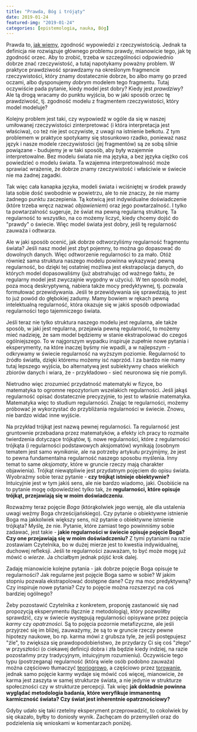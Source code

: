 ```yaml
---
title: "Prawda, Bóg i trójąty"
date: 2019-01-24
featured-img: "2019-01-24"
categories: [epistemologia, nauka, Bóg]
---
```


Prawda to, [jak wiemy][wiki-truth], zgodność wypowiedzi z rzeczywistością. Jednak ta definicja nie rozwiązuje głównego problemu prawdy, mianowicie tego, jak tę zgodność orzec. Aby to zrobić, trzeba w szczególności odpowiednio dobrze znać rzeczywistość, a tutaj napotykamy poważny problem. W praktyce prawdziwość sprawdzamy na określonym fragmencie rzeczywistości, który znamy dostatecznie dobrze, bo albo mamy go przed oczami, albo dysponujemy *dobrym* modelem tego fragmentu. Tutaj oczywiście pada pytanie, kiedy model jest dobry? Kiedy jest *prawdziwy*? Ale tą drogą wracamy do punktu wyjścia, bo w jaki sposób orzec tę prawdziwość, tj. zgodność modelu z fragmentem rzeczywistości, który model modeluje?

Kolejny problem jest taki, czy wypowiedź w ogóle da się w naszej umiłowanej rzeczywistości zinterpretować (i która interpretacja jest właściwa), co też nie jest oczywiste, z uwagi na istnienie bełkotu. Z tym problemem w praktyce spotykamy się stosunkowo rzadko, ponieważ nasz język i nasze modele rzeczywistości (jej fragmentów) są ze sobą silnie powiązane - budujemy je w taki sposób, aby były wzajemnie interpretowalne. Bez modelu świata nie ma języka, a bez języka ciężko coś powiedzieć o modelu świata.  Ta wzajemna interpretowalność może sprawiać wrażenie, że dobrze znamy rzeczywistość i właściwie w świecie nie ma żadnej zagadki.

Tak więc cała kanapka języka, modeli świata i wciśniętej w środek prawdy lata sobie dość swobodnie w powietrzu, ale to nie znaczy, że nie mamy żadnego punktu zaczepienia. Tą kotwicą jest indywidualne doświadczenie (które trzeba wręcz nazwać *objawieniem*) oraz jego powtarzalność. I tylko ta powtarzalność sugeruje, że świat ma pewną regularną strukturę. Ta regularność to wszystko, na co możemy liczyć, kiedy chcemy dojść do "prawdy" o świecie. Więc model świata jest dobry, jeśli tę regularność zauważa i odtwarza.

Ale w jaki sposób ocenić, jak dobrze odtworzyliśmy regularność fragmentu świata? Jeśli nasz model jest zbyt pojemny, to można go dopasować do dowolnych danych. Więc odtworzenie regularności to za mało. Otóż również sama struktura naszego modelu powinna wykazywać pewną regularność, bo dzięki tej ostatniej możliwa jest ekstrapolacja danych, do których model dopasowaliśmy (już abstrahując od ważnego faktu, że regularny model jest zwyczajnie wygodny w użyciu). W ten sposób model, poza mocą deskryptywną, nabiera także mocy predyktywnej, tj. pozwala formułować przewidywania. Jeśli te przewidywania się sprawdzają, to jest to już powód do głębokiej zadumy. Mamy bowiem w rękach pewną intelektualną regularność, która okazuje się w jakiś sposób odpowiadać regularności tego tajemniczego świata.

Jeśli teraz nie tylko struktura naszego modelu jest regularna, ale także sposób, w jaki jest regularna, przejawia pewną regularność, to możemy mieć nadzieję, że sam model będziemy w stanie ekstrapolować do czegoś ogólniejszego. To w najgorszym wypadku inspiruje zupełnie nowe pytania i eksperymenty, na które inaczej byśmy nie wpadli, a w najlepszym - odkrywamy w świecie regularność na wyższym poziomie. Regularność to źródło światła, dzięki któremu możemy isć naprzód. I za bardzo nie mamy tutaj lepszego wyjścia, bo alternatywą jest subiektywny chaos wielkich zbiorów danych i wiara, że - przykładowo - sieć neuronowa się nie pomyli.

Nietrudno więc zrozumieć przydatność matematyki w fizyce, bo matematyka to ogromne repozytorium wszelakich regularności. Jeśli jakąś regularność opisać dostatecznie precyzyjnie, to jest to właśnie matematyka. Matematyka więc to studium regularności. Znając te regularności, możemy próbować je wykorzystać do przybliżania regularności w świecie. Znowu, nie bardzo widać inne wyjście.

Na przykład trójkąt jest nazwą pewnej regularności. Ta regularność jest gruntownie przebadana przez matematyków, a efekty ich pracy to rozmaite twierdzenia dotyczące trójkątów, tj. nowe regularności, które z regularności trójkąta (i regularności podstawowych aksjomatów) wynikają (osobnym tematem jest samo *wynikanie*, ale na potrzeby artykułu przyjmijmy, że jest to pewna fundamentalna regularność naszego sposobu myślenia. Inny temat to same *aksjomaty*, które w gruncie rzeczy mają charakter objawienia). Trójkąt niewątpliwie jest przydatnym pojęciem do opisu świata. Wyobraźmy sobie teraz pytanie - **czy trójkąt istnieje obiektywnie?** Intuicyjnie jest w tym jakiś sens, ale nie bardzo wiadomo, jaki. Osobiście na to pytanie mogę odpowiedzieć tylko tak, że **regularności, które opisuje trójkąt, przejawiają się w moim doświadczeniu**.

Rozważmy teraz pojęcie *Boga* (którąkolwiek jego wersję, ale dla ustalenia uwagi weźmy Boga chrześcijańskiego). Czy pytanie o obiektywne istnienie Boga ma jakkolwiek większy sens, niż pytanie o obiektywne istnienie trójkąta? Myślę, że nie. Pytanie, które zamiast tego powinniśmy sobie zadawać, jest takie - **jakie regularności w świecie opisuje pojęcie Boga? Czy one przejawiają się w moim doświadczeniu?** Z tymi pytaniami na razie zostawiam Czytelnika, bo w dużej mierze jest to kwestia indywidualnej, duchowej refleksji. Jeśli te regularności zauważam, to być może mogę już mówić o *wierze*. Ja chciałbym jednak pójść krok dalej.

Zadaję mianowicie kolejne pytania - jak dobrze pojęcie Boga opisuje te regularności? Jak regularne jest pojęcie Boga samo w sobie? W jakim stopniu pozwala ekstrapolować dostępne dane? Czy ma moc predyktywną? Czy inspiruje nowe pytania? Czy to pojęcie można rozszerzyć na coś bardziej ogólnego?

Żeby pozostawić Czytelnika z konkretem, proponję zastanowić się nad propozycją eksperymentu (łącznie z metodologią), który pozwoliłby sprawdzić, czy w świecie występują regularności opisywane przez pojęcia *karmy* czy *opatrzności*. Są to pojęcia pozornie metafizyczne, ale jeśli przyjrzeć się im bliżej, zauważymy, że są to w gruncie rzeczy pewne hipotezy naukowe, bo np. karma mówi z grubsza tyle, że jeśli postępujesz "źle", to zwiększa się prawdopodobieństwo, że przydarzy Ci się coś "złego" w przyszłości (o ciekawej definicji dobra i zła będzie kiedy indziej, na razie pozostańmy przy tradycyjnym, intuicyjnym rozumieniu). Oczywiście tego typu (postrzeganą) regularność (którą wiele osób podobno zauważa) można częściowo tłumaczyć [teoriogrowo][plato-game_theory], a częściowo przez [torowanie][wiki-priming], jednak samo pojęcie karmy wydaje się mówić coś więcej, mianowicie, że karma jest zaszyta w samej strukturze świata, a nie jedynie w strukturze społeczności czy w strukturze percepcji. Tak więc **jak dokładnie powinna wyglądać metodologia badania, które weryfikuje immanentną karmiczność świata? Czy świat jest inherentnie opatrznościowy?** 

Gdyby udało się taki rzetelny eksperyment przeprowadzić, to cokolwiek by się okazało, byłby to doniosły wynik. Zachęcam do przemyśleń oraz do podzielenia się wnioskami w komentarzach poniżej.


[wiki-truth]: https://en.wikipedia.org/wiki/Truth
[wiki-godel]: https://en.wikipedia.org/wiki/G%C3%B6del%27s_incompleteness_theorems
[plato-game_theory]: https://plato.stanford.edu/entries/game-ethics/
[wiki-priming]: https://en.wikipedia.org/wiki/Priming_(psychology)